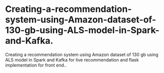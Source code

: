 # Creating-a-recommendation-system-using-Amazon-dataset-of-130-gb-using-ALS-model-in-Spark-and-Kafka.
Creating a recommendation system using Amazon dataset of 130 gb using ALS model in Spark and Kafka for live recommendation and flask implementation for front end..
